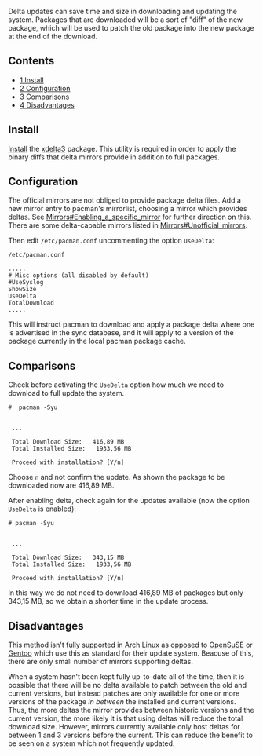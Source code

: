 Delta updates can save time and size in downloading and updating the system. Packages that are downloaded will be a sort of "diff" of the new package, which will be used to patch the old package into the new package at the end of the download.

## Contents

*   [1 Install](#Install)
*   [2 Configuration](#Configuration)
*   [3 Comparisons](#Comparisons)
*   [4 Disadvantages](#Disadvantages)

## Install

[Install](/index.php/Install "Install") the [xdelta3](https://www.archlinux.org/packages/?name=xdelta3) package. This utility is required in order to apply the binary diffs that delta mirrors provide in addition to full packages.

## Configuration

The official mirrors are not obliged to provide package delta files. Add a new mirror entry to pacman's mirrorlist, choosing a mirror which provides deltas. See [Mirrors#Enabling_a_specific_mirror](/index.php/Mirrors#Enabling_a_specific_mirror "Mirrors") for further direction on this. There are some delta-capable mirrors listed in [Mirrors#Unofficial_mirrors](/index.php/Mirrors#Unofficial_mirrors "Mirrors").

Then edit `/etc/pacman.conf` uncommenting the option `UseDelta`:

 `/etc/pacman.conf` 
```
.....
# Misc options (all disabled by default)
#UseSyslog
ShowSize
UseDelta
TotalDownload
.....
```

This will instruct pacman to download and apply a package delta where one is advertised in the sync database, and it will apply to a version of the package currently in the local pacman package cache.

## Comparisons

Check before activating the `UseDelta` option how much we need to download to full update the system.

 `#  pacman -Syu` 
```

 ...

 Total Download Size:   416,89 MB
 Total Installed Size:   1933,56 MB

 Proceed with installation? [Y/n]
```

Choose `n` and not confirm the update. As shown the package to be downloaded now are 416,89 MB.

After enabling delta, check again for the updates available (now the option `UseDelta` is enabled):

 `# pacman -Syu` 
```

 ...

 Total Download Size:   343,15 MB
 Total Installed Size:   1933,56 MB

 Proceed with installation? [Y/n]
```

In this way we do not need to download 416,89 MB of packages but only 343,15 MB, so we obtain a shorter time in the update process.

## Disadvantages

This method isn't fully supported in Arch Linux as opposed to [OpenSuSE](http://www.opensuse.org) or [Gentoo](http://www.gentoo.org) which use this as standard for their update system. Beacuse of this, there are only small number of mirrors supporting deltas.

When a system hasn't been kept fully up-to-date all of the time, then it is possible that there will be no delta available to patch between the old and current versions, but instead patches are only available for one or more versions of the package *in between* the installed and current versions. Thus, the more deltas the mirror provides between historic versions and the current version, the more likely it is that using deltas will reduce the total download size. However, mirrors currently available only host deltas for between 1 and 3 versions before the current. This can reduce the benefit to be seen on a system which not frequently updated.